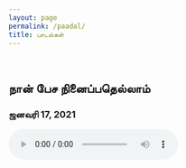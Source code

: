 ```yaml
---
layout: page
permalink: /paadal/
title: பாடல்கள்
---
```


<br>

## நான் பேச நினைப்பதெல்லாம்
### ஜனவரி 17, 2021

<audio controls>
    <source src="../rec/naan_pesa.mp3" type="audio/mpeg">
</audio>
<br>